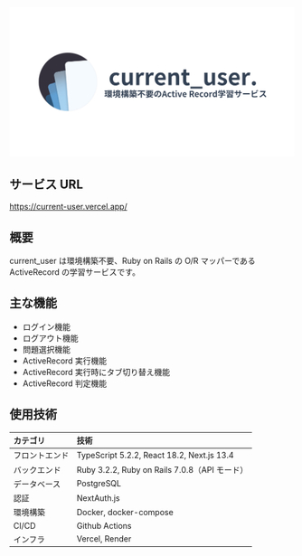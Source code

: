 ![currentuser](/assets/current.png 'currentuser')

## サービス URL

https://current-user.vercel.app/

## 概要

current_user は環境構築不要、Ruby on Rails の O/R マッパーである ActiveRecord の学習サービスです。

## 主な機能

- ログイン機能
- ログアウト機能
- 問題選択機能
- ActiveRecord 実行機能
- ActiveRecord 実行時にタブ切り替え機能
- ActiveRecord 判定機能

## 使用技術

| カテゴリ       | 技術                                          |
| :------------- | :-------------------------------------------- |
| フロントエンド | TypeScript 5.2.2, React 18.2, Next.js 13.4    |
| バックエンド   | Ruby 3.2.2, Ruby on Rails 7.0.8（API モード） |
| データベース   | PostgreSQL                                    |
| 認証           | NextAuth.js                                   |
| 環境構築       | Docker, docker-compose                        |
| CI/CD          | Github Actions                                |
| インフラ       | Vercel, Render                                |
